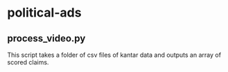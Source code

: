 # political-ads

## process_video.py 

This script takes a folder of csv files of kantar data and outputs an array of scored claims. 
